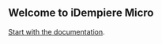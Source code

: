 ## Welcome to iDempiere Micro

[Start with the documentation](https://github.com/iDempiere-micro/Docs).
